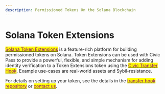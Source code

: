 ```yaml
---
description: Permissioned Tokens On the Solana Blockchain
---
```


# Solana Token Extensions

[<mark style="color:purple;">Solana Token Extensions</mark>](https://solana.com/solutions/token-extensions) is a feature-rich platform for building permissioned tokens on Solana. Token Extensions can be used with Civic Pass to provide a powerful, flexible, and simple mechanism for adding identity verification to a Token Extensions token using the [<mark style="color:purple;">Civic Transfer Hook</mark>](https://github.com/civicteam/token-extensions-transfer-hook). Example use-cases are real-world assets and Sybil-resistance.

For details on setting up your token, see the details in the [<mark style="color:purple;">transfer hook repository</mark>](https://github.com/civicteam/token-extensions-transfer-hook) or [<mark style="color:purple;">contact us</mark>](mailto:bd@civic.com).
